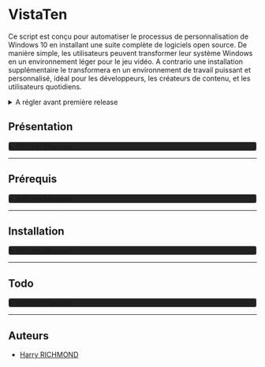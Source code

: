 
# VistaTen

Ce script est conçu pour automatiser le processus de personnalisation de Windows 10 en installant une suite complète de logiciels open source. De manière simple, les utilisateurs peuvent transformer leur système Windows en un environnement léger pour le jeu vidéo.
A contrario une installation supplémentaire le transformera en un environnement de travail puissant et personnalisé, idéal pour les développeurs, les créateurs de contenu, et les utilisateurs quotidiens.
<details>
<summary>A régler avant première release</summary>

1. Installeurs/FoxitPDFReader20232_L10N_Setup_Prom.7z.001 en deux parties à décompresser
2. Faire une version light
3. Reformuler la documentation au propre, en s'inspirant par exemple de l'extrait suivant :

<details>
<summary>Exemple</summary>
Pour démarrer avec le script de personnalisation de Linux Mint, suivez ces étapes simples :

1. Téléchargez le script sur votre machine Linux Mint.
2. Rendez le script exécutable avec la commande : `chmod +x custom-linux-mint.sh`.
3. Exécutez le script avec : `./custom-linux-mint.sh`.

</details>
</details>

## Présentation

<details style="background-color: #222222; border: 1px solid #ccc; border-radius: 4px;">
<summary>Afficher/Masquer</summary>

### Fonctionnalités

- **Installation Semi-Automatique** : Déployez votre environnement personnalisé avec le minimum d'intervention manuelle.
- **Suite Complète** : Le script inclut une suite minimale, idéal pour les joueurs de jeux-vidéos.
- **Suite Complète** : Le script inclut des logiciels pour le développement, la bureautique, le multimédia, et plus encore.
- **Open Source** : Tous (ou prou) les logiciels installés sont open source, garantissant transparence et respect de la vie privée.
- **Thème Préconfiguré** : Profitez d'un thème sobre et fonctionnel, conçu pour une expérience utilisateur optimale.

### Liste de logiciels

Une liste non exhaustive des logiciels inclus dans ce script :

- **Développement**: Codium, Git
- **Bureautique**: LibreOffice, Thunderbird
- **Multimédia**: GIMP, Kodi
- **Internet**: Vivaldi, FileZilla
- ...et beaucoup d'autres !

### Contributions

Les contributions sont les bienvenues ! Si vous avez des suggestions ou des améliorations, n'hésitez pas à soumettre une pull request ou à ouvrir une issue.

### License

Distribué sous la licence GPLv3. Voir `LICENSE` pour plus d'informations.
</details>

___________________________________________________________________________

## Prérequis

<details style="background-color: #222222; border: 1px solid #ccc; border-radius: 4px;">
<summary>Afficher/Masquer</summary>
Une installation fraîche de Windows 10 (si vous voulez un dual boot avec un OS Linux il faut installer windows en premier).  
Lors de l'installation de windows, il faut bypass la connexion en ligne, pour ouvrir un batch shell faites `SHIFT + F10`, puis faites la commande suivante :

```batch
oobe\BypassNRO
# après reboot, quand vous serez sur la page "comment souhaitez vous configurez cet appareil" vous aurez besoin de couper internet avec
ipconfig /release
```

Juste après la dernière commande, vous pouvez cliquer sur suivant, il fera un compte local.

Ensuite, il faut mettre powershell comme terminal par défaut, `Win + X` puis `A`, tapez ensuite :

```batch
irm https://massgrave.dev/get | iex
```

Faire toutes les maj de windows, ouvrir le windows store, allez dans Bibliothèque et faites les màj, faites des reboot et reverifiez les maj system et store.

Puis 1, vous permettant de vérifier l'état de l'installation.

Ensuite dans edge, aller dans  
atlasos.net  
Cliquez sur les deux liens en haut "Atlas Playbook" et "AME Wizard"  
Décompressez les deux fichiers sur votre bureau

Restart after all updates are complete. After restarting, check again for updates repeatedly until there are no more updates that pop up

Allez dans le dossier "AME Wizard Beta"
et lancez `AME Wizard Beta.exe`
En haut à droite, vérifiez que le programme n'a pas de mise à jour.
Depuis le dossier "AtlasPlaybook_v*.*.*" glissez le fichier `AtlasPlaybook_v*.*.*.apbx` dans la fenêtre de AME Wizard.
Suivez les indications de l'installateur après avoir cliqué sur "Run action" de "Disable Security"

Follow the on-screen instructions from AME Wizard to successfully install AtlasOS

</details>

___________________________________________________________________________

## Installation

<details style="background-color: #222222; border: 1px solid #ccc; border-radius: 4px;">
<summary>Afficher/Masquer</summary>

### 1. Utilitaires  basiques

copiez "Outils" dans
C:\Program Files
Créez 4 dossier de téléchargement dans le dossier "Téléchargements"
Téléchargements navigateur
Téléchargements JD
Téléchargements torrent
Téléchargements ferdium

dans "Installeurs" installez nexus dock, copiez "wsbackup.wbk" dans
C:\Users\Public\Documents\Winstep
et importez les réglages dans l' avant dernière fenêtre d'options avec le bouton "Restaurer"
Installez également "JDownloaderSetup.exe", "FoxitPDFReader20232_L10N_Setup_Prom.exe" et "pCloud_Windows_3.11.17_x64.exe"
C:\Program Files (x86)\Foxit Software\Foxit PDF Reader

Dans jdownloader faire l'importation des options : dans 'Fichier choisissez "Export/Import" et "Importez les paramètres" et choisissez "JD2-Dark-Theme.jd2backup",
Pensez à corriger le chemin de téléchargements.

Attention JE VOUS D2CONSEILLE de Déplacer le dossier utilisateur sur une autre partition, si vous devez passer par un shell ça va foutre en l'air vos liens système et niquer possiblement d'autre processus côté back, ewindows c'est de la merde.

### 2. Chocolatey

Ouvrez powershell en administrateur avec 'Win+X' Puis 'A' :

```powershell
Get-ExecutionPolicy
```

puis :

```powershell
Set-ExecutionPolicy Bypass -Scope Process -Force; [System.Net.ServicePointManager]::SecurityProtocol = [System.Net.ServicePointManager]::SecurityProtocol -bor 3072; iex ((New-Object System.Net.WebClient).DownloadString('<https://chocolatey.org/install.ps1>'))
```

Ensuite lancez "install executer en tant qu'administrateur.bat" via 'clic droit' "executer en mode administrateur"

### 3. Debloater et shutup10

Ouvrez powershell en administrateur 'WIN+X' puis 'A'

puis
Set-ExecutionPolicy Unrestricted -Force

puis
cd "C:\Program Files\Outils\Windows10Debloater"
copiez le chemin où se trouve Windows10Debloater

puis
./Windows10DebloaterGUI.ps1

Et choisissez ce que vous voulez nettoyer.
Chez moi
"Remove All Bloatware"
"Disable Cortana"
"Stop Edge PDF Takeover"
"Uninstall OneDrive"
"Disable Telemetry/Tasks"
"Enable dark theme"

Fermez la fenêtre et le powershell,
dans
C:\Program Files\Outils
lancez "OSU10.exe"
Aller dans "Actions" et choisir "Appliquer tous les paramètres recommandés", puis "OUI"
Fermez et choisissez "Redémarrer le système".

### 4. Winget

Installez le depuis le microsoft store (recherche "winget" et choisissez "Programme d'installation d'application"
Redémmarez
Commande pour lister les dépôts dans cmder

```batch
winget search | sort
```

Dans le powershell en administrateur, importez les pré réglages avec

```powershell
winget import --accept-package-agreements --accept-source-agreements "C:\Program Files\Outils\winget.txt"
```

Ensuite dans un powershell non admin le refaire.

Le faire au moins 2x de suite pour être sûr d'avoir tout récupéré, en ce moment se relance seulement portmaster.

Facultatif, si vous voulez exporter votre propre liste d'app :

```powershell
winget export "C:\Program Files\Outils\winget.txt"
```

et la radio à installer depuis [apps.microsoft.com](https://apps.microsoft.com/store/detail/9WZDNCRDR0C2?hl=fr-fr&gl=FR)

dans
`C:\Program Files\Outils`
`Lancez Mes_Drivers_3.0.4.exe` et faites les installations de drivers

Et lancez imageGlass depuis le menu et faite les confirmations du premier démarrage, mettez le par défaut quand demandé.

### 5. Lecteur PDF

Pour Foxit reader ouvrez-le, avec la commande

```batch
"C:\Program Files (x86)\Foxit Software\Foxit PDF Reader\FoxitPDFReader.exe"
Choisir "set as default pdf reader"
```

Aller dans "File/Preferences"
"Language" et cochez "Use system local language" puis "OK" et "Restart Now"
Aller dans Fichiers/Préférences
Dans "Accessibilité
Cocher "Remplacer les couleurs du document"
Cocher "Couleur personnalisé"
Mettre arrière-plan de page en noir
Mettre texte du document en blanc
Aller dans l'onglet "Général"
Tout en bas tout décocher dans l'encadré "Démarrage de l'application"
Cocher "Désactiver toutes les fonctionnalités qui exigent une connexion à internet"
Cliquer sur "OK" et quitter
Allez en haut à gauche, Fichier, Apparence, et choisir "sombre"

### 6. Cmder

Ouvrez Cmder, allez dans les options avec 'Win+Alt+P"

Allez dans "General>Confirm" et décochez le dernier de la liste (dans "miscellaneous") :
"Show '...brought ConEmu OnTop. Revert' confirmation box"

Cliquez sur "Save settings"

Redémmarez

après reboot faire une màj avec

```batch
clink update
```

Win+Alt+P et aller dans "General/Confirm"
et décochez en bas "Show`...brought ConEmu OnTop. Revert ?` confirmation box.

Ensuite
dans "General" aller à "Choose your startup task" et mettez
{Shells::cmd (Admin)}

### 7. Démarrage rapide

Je recommande aussi de désactiver le démarrage rapide de windows, ou plutôt c'est indispensable si vous comptez avoir plusieurs OS sur votre ordinateur.

Allez dans les options d'arrêt avec la commande

```batch
%windir%\system32\control.exe /name Microsoft.PowerOptions /page pageGlobalSettings
```

ou en allant dans
`Panneau de configuration\Matériel et audio\Options d’alimentation\Paramètres système`

Cliquez sur "Modifier les paramètres actuellement non disponibles"
Décochez le bouton "Activer le démarrage rapide (recommandé)" puis sur "Enregistrer les modifications"

### 8. Icônes et souris

Allez dans
`C:\Program Files\Outils\icones\Souris theme la capitaine`
'Clic droit' sur "install.inf" et "Installer"
Ensuite clic droit sur le bureau et choisissez "personnaliser", puis dans "Thèmes" et
cliquez sur "Curseur de la souris"
Pointez le fichier "install.inf" se trouvant dans le dossier "souris"
Dans l'onglet "Pointeurs" choisissez dans "Modèles" le thème "Capitaine Cursors"
Dans l'onglet "Options du pointeur" décochez "Améliorer la précision du pointeur"
Profitez en pour régler la vitesse de votre souris si besoin (800 dps est bien en passant
si vous avez un logiciel tier)
Cliquez sur "Appliquer" et "OK"

`C:\Program Files\Outils\icones\7tsp GUI v0.6(2019).exe`
Cliquez sur "ajouter un pack" et dans
C:\Program Files\Outils\icones
Choisissez "7TSP Kora"
Ensuite cliquez sur "Démarrage" en bas à droite.
L'ordi redémmarre avec les nouvelles icones.

### 9. Menu démarrer

Et faites un backup de menu démarrer start menu

`C:\ProgramData\Microsoft\Windows\Start Menu`

`%USERPROFILE%\AppData\Roaming\Microsoft\Windows\Start Menu`
dans
`C:\Program Files\Outils\Backup Menu demarrer`

Ensuite pouvez nettoyer la liste des applications sans craintes dans les deux dossiers.

### 10. Explorateur de fichiers

Pour revenir à un affichage plus conventionnel, sans groupes, cliquez du bouton droit sur une zone inoccupée de l’explorateur de fichiers, pointez Regrouper par et cliquez sur (aucun) :

Pour avoir un menu à l'ancienne et des fenêtres d'explorateur plus sobres, dans "StartIsBack"
`%USERPROFILE%\Desktop\Windows CALM\StartIsBack`
lancez "StartIsBack-2.9.17.0"

Pour rechanger des options c'est dans
`C:\Program Files\Outils`
StartIsBackCfg.exe
Lancez-le

Menu démarrer
Ne cocher que "Rechercher dans les programmes et les paramètres.
Cacher tous les éléments de la colonne de droite sauf votre nom d'utilisateur, panneau de configuration et paramètres.

Menu Apparence
Le 2e
Le 1e
Le 1e
Tout décocher
Allez dans (en bas) "personnaliser la barre des tâches" et cocher "Centrer les icones dans la barre des taches"

Règle d'affichage
Ne cocher que "L'afficher sur la barre des tâches principales"

Avancé
Ne cocher que "Activer les animations du menu Démarrer et de la barre des tâches"

A propos
Mises à jour : ne jamais vérifier.

Fermez le logiciel

Puis 'clic droit' sur la barre de menu, "Paramètres de la barre des tâches"

Cochez
"Utilisez des petits boutons dans la barre des tâches
Et position de la barre des tâches, choisissez "En Haut"
Décochez "Afficher les actualités et les centres d'intérêt dans la barre des tâches"

Puis 'clic droit' sur la barre de menu, décochez "Afficher le bouton Cortana"
Puis 'clic droit' sur la barre de menu, "Rechercher" et choisissez "Masquée"

Puis 'clic droit' sur un endroit vide du bureau, "Personnaliser"

Allez dans Couleur et "Choisissez votre couleur" = Sombre
Descendez la fenêtre jusqu'à "Couleurs Windows" et cliquez sur "Couleur personnalisée"
"Plus"
et entrez
`#191919`
Puis "OK"

Cochez (juste en dessous) :
Démarrer,barre des tâches et centre de notifications
Barre de titre et bordures de fenêtres

### 11. OldNewExplorer

Dans
`C:\Program Files\Outils\OldNewExplorer`
lancer "OldNewExplorerCfg.exe"

Cocher seulement

Use classical drive grouping in This PC
Use command bar instead of Ribbon
Hide caption text in File Explorer windows
Hide caption icon in File Explorer windows
Show status bar

puis "Install"

### 12. Avoir les permissions sur les fichiers

Allez dans

`C:\Program Files\Outils\EcMenu`
Lancez EcMenu_x64.exe

Tout en bas
cochez "Prendre possession" dans "Menu contextuel des dossiers" et "Menu contextuel des fichiers"
Cliquez sur l'icone de souris avec un "+" vert en haut à gauche, et fermez.

### 13. Enlever la barre de commande

Allez dans
`%windir%\Resources\Themes\Aero\Shell\NormalColor`

C'est le thème par défaut, changez le répertoire si vous en utilisez un autre (il sont généralement déjà patchés).
Copiez "shellstyle.dll" sur votre bureau

Dans
`C:\Program Files\Outils\Resource Hacker`
Lancez ResourceHacker.exe, puis 'CTRL+0'

Allez dans
`%windir%\Resources\Themes\Aero\Shell\NormalColor`
C'est le thème par défaut, changez le répertoire si vous en utilisez un autre (il sont généralement déjà patchés).
et choisissez shellstyle.dll sur le bureau

Allez dans
`UIFILE > 1 : 1033`

'CTRL+F' et copiez

```bash
<style resid="FolderBandStyle">
```

Juste en dessous de la ligne copiez :

```bash
<Element padding="rect(0rp,0rp,0rp,-35rp)"/>
```

F5 pour lancer la compilation
dans la fenêtre de ressource hacker, allez dans "File/save as" et sauvez le ailleurs.

et CTRL + S pour sauvegarder, il créera une archive "shellstyle_original.dll" sur le bureau.

Allez dans
`%windir%\Resources\Themes\Aero\Shell\NormalColor`
Clic droit sur shellstyle.dll et "Prendre possession"
renommez "shellstyle.dll" en "shellstyle_default.dll"

Et copiez le nouveau "shellstyle.dll"

Ensuite lancez cmder

```batch
taskkill /f /im explorer.exe
```

puis relancer l'explorateur de fichier avec

```batch
start explorer.exe
```

Ensuite dans l'explorateur de fichier on va cacher la 2e barre d'état :
'Alt' le menu apparaît,on va dans "Outils/Options des dossiers..." allez dans l'onglet "Affichage",
et décochez "Afficher la barre d'état".

### 14. Derniers réglages

Dans l'explorateur de fichiers clic droit sur "Accès rapide" dans la navbar à gauche et "Options"
Décochez "Afficher les dossiers récemment utilisés dans Accès rapide"

Dans Cmder en mode administrateur

```batch
C:\ProgramData\chocolatey\lib\mpv.install\tools\mpv-install.bat
```

Dans la fenêtre qui s'ouvre choisir "Configurer les programmes par défaut"

Courrier = Thunderbird

Lecteur de musique = foobar2000

Visionneuse de photo = ImageGlass

Lecteur vidéo = mpv

Naviguateur web = Vivaldi

### 15. Le theme

[deviantart.com/niivu](https://www.deviantart.com/niivu/art/Installing-Windows-Themes-UPDATED-708835586)
[deviantart.com/niivu/art/](https://www.deviantart.com/niivu/art/ARC-X-for-Windows-10-772549960)

le theme ARC X marche que pour windows 10

pour voir la version 'Win+R' puis 'winver'

Sinon pour le theme j'utilise "ThemeTool.exe" de https://github.com/namazso/SecureUxTheme

Allez dans
`C:\Program Files\Outils\theme\ARC X`
Dans BIB3 for Windows copiez les fichiers dans
Windows/Resources/Themes

Lancez "ThemeTool.exe" en admin via clic droit,
Cochez tout sauf "ignore color"
choisisissez "Arc Dark" puis "Patch & Apply"
Dans l'encadré "Installation"
Cochez tout sauf "Hook explorer(!)", puis "Install"

Ca redémarre
L'install est faite proprement

### 16. Finalité finale

afficher les extensions
Dans l'explorateur de fichiers, alt pour faire apparaître la barre de menu puis outils/ "Options de dossiers", "Affichage"
et décochez "Masquer les extensions de fichiers dont le type est connu"

déplacer ear trumpet aussi
Dans la barre du haut allez dans le sous menu masqué et remplacer l'icone du son par celle de ear trumpet
</details>

___________________________________________________________________________

## Todo

<details style="background-color: #222222; border: 1px solid #ccc; border-radius: 4px;">
<summary>Afficher/Masquer</summary>

1. Faire un script de customisation pour une nouvelle session
2. Faire un script pour rétablir les customisations de thème après une upgrade hasardeuse
3. Corriger le lien des MDP de Vivaldi, et ajouter les options corrigées de ~/.config/vivaldi à l'archive
4. Supprimer du .hidden le dossier Games
5. Refaire le lisez-moi
6. Faire la liste de toutes les applications
7. Faire une application simple pour changer sa version de Java

</details>

___________________________________________________________________________

## Auteurs

- [Harry RICHMOND](https://github.com/RogerBytes)
